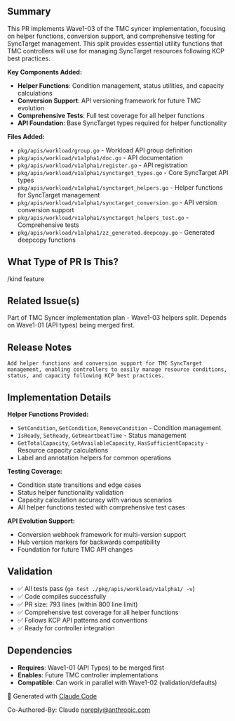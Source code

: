 <!--

Thanks for creating a pull request!
If this is your first time, please make sure to review CONTRIBUTING.MD.

-->

## Summary

This PR implements Wave1-03 of the TMC syncer implementation, focusing on helper functions, conversion support, and comprehensive testing for SyncTarget management. This split provides essential utility functions that TMC controllers will use for managing SyncTarget resources following KCP best practices.

**Key Components Added:**
- **Helper Functions**: Condition management, status utilities, and capacity calculations
- **Conversion Support**: API versioning framework for future TMC evolution  
- **Comprehensive Tests**: Full test coverage for all helper functions
- **API Foundation**: Base SyncTarget types required for helper functionality

**Files Added:**
- `pkg/apis/workload/group.go` - Workload API group definition
- `pkg/apis/workload/v1alpha1/doc.go` - API documentation  
- `pkg/apis/workload/v1alpha1/register.go` - API registration
- `pkg/apis/workload/v1alpha1/synctarget_types.go` - Core SyncTarget API types
- `pkg/apis/workload/v1alpha1/synctarget_helpers.go` - Helper functions for SyncTarget management
- `pkg/apis/workload/v1alpha1/synctarget_conversion.go` - API version conversion support
- `pkg/apis/workload/v1alpha1/synctarget_helpers_test.go` - Comprehensive tests
- `pkg/apis/workload/v1alpha1/zz_generated.deepcopy.go` - Generated deepcopy functions

## What Type of PR Is This?

/kind feature

## Related Issue(s)

Part of TMC Syncer implementation plan - Wave1-03 helpers split.
Depends on Wave1-01 (API types) being merged first.

## Release Notes

```release-note
Add helper functions and conversion support for TMC SyncTarget management, enabling controllers to easily manage resource conditions, status, and capacity following KCP best practices.
```

## Implementation Details

**Helper Functions Provided:**
- `SetCondition`, `GetCondition`, `RemoveCondition` - Condition management
- `IsReady`, `SetReady`, `GetHeartbeatTime` - Status management  
- `GetTotalCapacity`, `GetAvailableCapacity`, `HasSufficientCapacity` - Resource capacity calculations
- Label and annotation helpers for common operations

**Testing Coverage:**
- Condition state transitions and edge cases
- Status helper functionality validation
- Capacity calculation accuracy with various scenarios
- All helper functions tested with comprehensive test cases

**API Evolution Support:**
- Conversion webhook framework for multi-version support
- Hub version markers for backwards compatibility
- Foundation for future TMC API changes

## Validation

- ✅ All tests pass (`go test ./pkg/apis/workload/v1alpha1/ -v`)
- ✅ Code compiles successfully
- ✅ PR size: 793 lines (within 800 line limit)  
- ✅ Comprehensive test coverage for all helper functions
- ✅ Follows KCP API patterns and conventions
- ✅ Ready for controller integration

## Dependencies

- **Requires**: Wave1-01 (API Types) to be merged first
- **Enables**: Future TMC controller implementations
- **Compatible**: Can work in parallel with Wave1-02 (validation/defaults)

🤖 Generated with [Claude Code](https://claude.ai/code)

Co-Authored-By: Claude <noreply@anthropic.com>